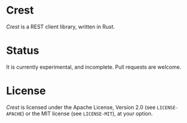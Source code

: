 # Crest

_Crest_ is a REST client library, written in Rust.

# Status

It is currently experimental, and incomplete. Pull requests are welcome.

# License

_Crest_ is licensed under the Apache License, Version 2.0 (see `LICENSE-APACHE`) or the MIT license (see `LICENSE-MIT`), at your option.

